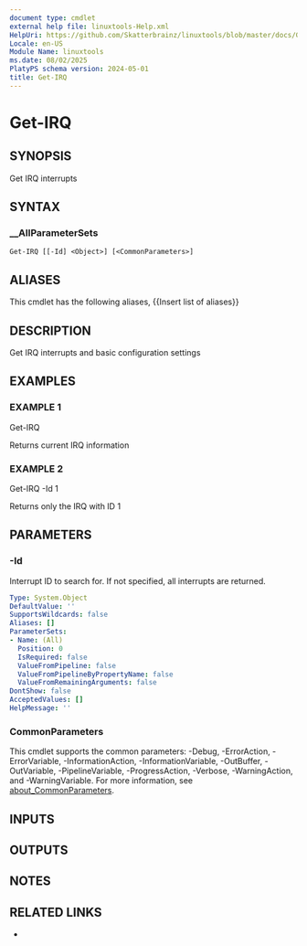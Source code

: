 ```yaml
---
document type: cmdlet
external help file: linuxtools-Help.xml
HelpUri: https://github.com/Skatterbrainz/linuxtools/blob/master/docs/Get-IRQ.md
Locale: en-US
Module Name: linuxtools
ms.date: 08/02/2025
PlatyPS schema version: 2024-05-01
title: Get-IRQ
---
```


# Get-IRQ

## SYNOPSIS

Get IRQ interrupts

## SYNTAX

### __AllParameterSets

```
Get-IRQ [[-Id] <Object>] [<CommonParameters>]
```

## ALIASES

This cmdlet has the following aliases,
  {{Insert list of aliases}}

## DESCRIPTION

Get IRQ interrupts and basic configuration settings

## EXAMPLES

### EXAMPLE 1

Get-IRQ

Returns current IRQ information

### EXAMPLE 2

Get-IRQ -Id 1

Returns only the IRQ with ID 1

## PARAMETERS

### -Id

Interrupt ID to search for.
If not specified, all interrupts are returned.

```yaml
Type: System.Object
DefaultValue: ''
SupportsWildcards: false
Aliases: []
ParameterSets:
- Name: (All)
  Position: 0
  IsRequired: false
  ValueFromPipeline: false
  ValueFromPipelineByPropertyName: false
  ValueFromRemainingArguments: false
DontShow: false
AcceptedValues: []
HelpMessage: ''
```

### CommonParameters

This cmdlet supports the common parameters: -Debug, -ErrorAction, -ErrorVariable,
-InformationAction, -InformationVariable, -OutBuffer, -OutVariable, -PipelineVariable,
-ProgressAction, -Verbose, -WarningAction, and -WarningVariable. For more information, see
[about_CommonParameters](https://go.microsoft.com/fwlink/?LinkID=113216).

## INPUTS

## OUTPUTS

## NOTES

## RELATED LINKS

- [](https://github.com/Skatterbrainz/linuxtools/blob/master/docs/Get-IRQ.md)
